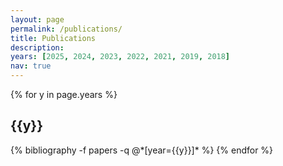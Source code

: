 ```yaml
---
layout: page
permalink: /publications/
title: Publications
description: 
years: [2025, 2024, 2023, 2022, 2021, 2019, 2018]
nav: true
---
```


<div class="publications">

{% for y in page.years %}
  <h2 class="year">{{y}}</h2>
  {% bibliography -f papers -q @*[year={{y}}]* %}
{% endfor %}

</div>
